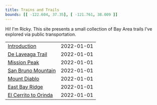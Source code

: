 ```yaml
---
title: Trains and Trails
bounds: [[ -122.604, 37.35], [ -121.761, 38.009 ]]
---
```


Hi! I'm Ricky. This site presents a small collection of Bay Area trails I've explored via public transportation.

|   |   |
|:--|:--|
| [Introduction](introduction/) | <time>2022-01-01</time> |
| [De Laveaga Trail](de-laveaga/) | <time>2022-01-01</time> |
| [Mission Peak](mission-peak/) | <time>2022-01-01</time> |
| [San Bruno Mountain](san-bruno-mountain/) | <time>2022-01-01</time> |
| [Mount Diablo](mount-diablo/) | <time>2022-01-01</time> |
| [East Bay Ridge](east-bay-ridge/) | <time>2022-01-01</time> |
| [El Cerrito to Orinda](el-cerrito-to-orinda/) | <time>2022-01-01</time> |

